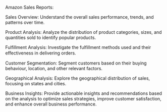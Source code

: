 Amazon Sales Reports:


Sales Overview: Understand the overall sales performance, trends, and patterns over time.


Product Analysis: Analyze the distribution of product categories, sizes, and quantities sold to identify popular products.

Fulfillment Analysis: Investigate the fulfillment methods used and their eﬀectiveness in delivering orders.

Customer Segmentation: Segment customers based on their buying behaviour, location, and other relevant factors.

Geographical Analysis: Explore the geographical distribution of sales, focusing on states and cities.

Business Insights: Provide actionable insights and recommendations based on the analysis to optimize sales strategies, improve customer satisfaction, and enhance overall business performance.
